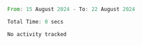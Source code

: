 <!--START_SECTION:waka-->

```rust
From: 15 August 2024 - To: 22 August 2024

Total Time: 0 secs

No activity tracked
```

<!--END_SECTION:waka-->
